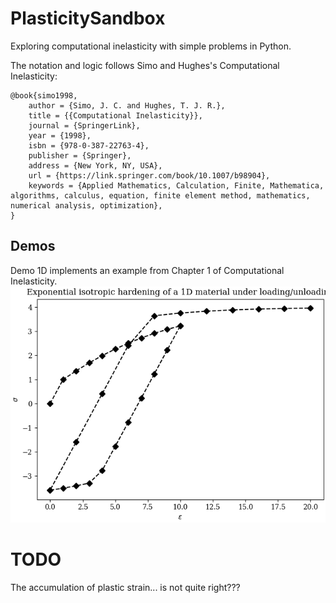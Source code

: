 # PlasticitySandbox
Exploring computational inelasticity with simple problems in Python.

The notation and logic follows Simo and Hughes's Computational Inelasticity:
```
@book{simo1998,
	author = {Simo, J. C. and Hughes, T. J. R.},
	title = {{Computational Inelasticity}},
	journal = {SpringerLink},
	year = {1998},
	isbn = {978-0-387-22763-4},
	publisher = {Springer},
	address = {New York, NY, USA},
	url = {https://link.springer.com/book/10.1007/b98904},
	keywords = {Applied Mathematics, Calculation, Finite, Mathematica, algorithms, calculus, equation, finite element method, mathematics, numerical analysis, optimization},
}
```

## Demos

Demo 1D implements an example from Chapter 1 of Computational Inelasticity.
![alt text](https://github.com/NolanBlack/PlasticitySandbox/blob/main/results/demo1D.png?raw=true)

#  TODO
The accumulation of plastic strain... is not quite right???
